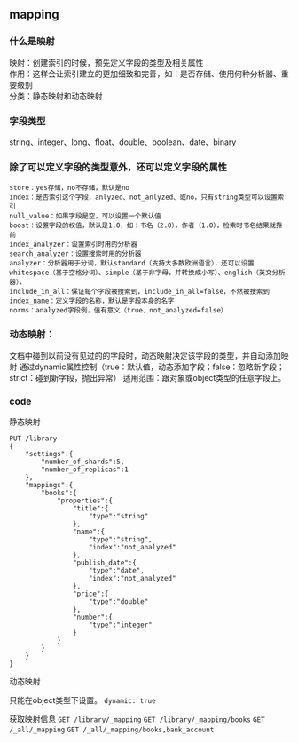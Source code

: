 ## mapping

### 什么是映射
映射：创建索引的时候，预先定义字段的类型及相关属性   
作用：这样会让索引建立的更加细致和完善，如：是否存储、使用何种分析器、重要级别   
分类：静态映射和动态映射  

### 字段类型
string、integer、long、float、double、boolean、date、binary

### 除了可以定义字段的类型意外，还可以定义字段的属性
```
store：yes存储，no不存储，默认是no
index：是否索引这个字段，anlyzed、not_anlyzed、或no，只有string类型可以设置索引
null_value：如果字段是空，可以设置一个默认值
boost：设置字段的权值，默认是1.0，如：书名（2.0），作者（1.0），检索时书名结果就靠前
index_analyzer：设置索引时用的分析器
search_analyzer：设置搜索时用的分析器
analyzer：分析器用于分词，默认standard（支持大多数欧洲语言），还可以设置whitespace（基于空格分词）、simple（基于非字母，并转换成小写）、english（英文分析器），
include_in_all：保证每个字段被搜索到，include_in_all=false，不然被搜索到
index_name：定义字段的名称，默认是字段本身的名字
norms：analyzed字段例，值有意义（true、not_analyzed=false）
```

### 动态映射：
文档中碰到以前没有见过的的字段时，动态映射决定该字段的类型，并自动添加映射
通过dynamic属性控制（true：默认值，动态添加字段；false：忽略新字段；strict：碰到新字段，抛出异常）
适用范围：跟对象或object类型的任意字段上。


### code  
静态映射
```
PUT /library
{
    "settings":{
        "number_of_shards":5,
        "number_of_replicas":1
    },
    "mappings":{
        "books":{
            "properties":{
                "title":{
                    "type":"string"
                },
                "name":{
                    "type":"string",
                    "index":"not_analyzed"
                },
                "publish_date":{
                    "type":"date",
                    "index":"not_analyzed"
                },
                "price":{
                    "type":"double"
                },
                "number":{
                    "type":"integer"
                }
            }
        }
    }
}
```

动态映射

只能在object类型下设置。
`dynamic: true`

获取映射信息
`GET /library/_mapping`
`GET /library/_mapping/books`
`GET /_all/_mapping`
`GET /_all/_mapping/books,bank_account`




 
